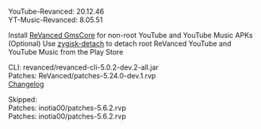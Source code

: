 YouTube-Revanced: 20.12.46  
YT-Music-Revanced: 8.05.51  

Install [ReVanced GmsCore](https://github.com/ReVanced/GmsCore/releases/latest) for non-root YouTube and YouTube Music APKs  
(Optional) Use [zygisk-detach](https://github.com/j-hc/zygisk-detach/releases/latest) to detach root ReVanced YouTube and YouTube Music from the Play Store
  
CLI: revanced/revanced-cli-5.0.2-dev.2-all.jar  
Patches: ReVanced/patches-5.24.0-dev.1.rvp  
[Changelog](https://github.com/ReVanced/revanced-patches/releases/tag/v5.24.0-dev.1)  

Skipped:  
Patches: inotia00/patches-5.6.2.rvp  
Patches: inotia00/patches-5.6.2.rvp    
